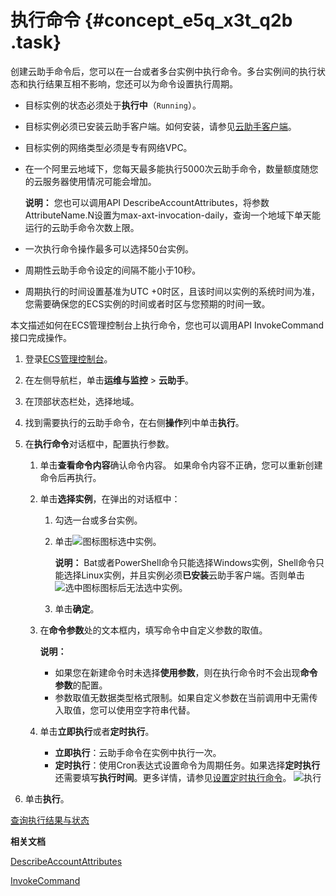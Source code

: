 # 执行命令 {#concept_e5q_x3t_q2b .task}

创建云助手命令后，您可以在一台或者多台实例中执行命令。多台实例间的执行状态和执行结果互相不影响，您还可以为命令设置执行周期。

-   目标实例的状态必须处于**执行中**（`Running`）。
-   目标实例必须已安装云助手客户端。如何安装，请参见[云助手客户端](cn.zh-CN/运维与监控/云助手/配置云助手客户端.md#)。
-   目标实例的网络类型必须是专有网络VPC。

-   在一个阿里云地域下，您每天最多能执行5000次云助手命令，数量额度随您的云服务器使用情况可能会增加。

    **说明：** 您也可以调用API DescribeAccountAttributes，将参数AttributeName.N设置为max-axt-invocation-daily，查询一个地域下单天能运行的云助手命令次数上限。

-   一次执行命令操作最多可以选择50台实例。
-   周期性云助手命令设定的间隔不能小于10秒。
-   周期执行的时间设置基准为UTC +0时区，且该时间以实例的系统时间为准，您需要确保您的ECS实例的时间或者时区与您预期的时间一致。

本文描述如何在ECS管理控制台上执行命令，您也可以调用API InvokeCommand接口完成操作。

1.  登录[ECS管理控制台](https://ecs.console.aliyun.com)。
2.  在左侧导航栏，单击**运维与监控** \> **云助手**。
3.  在顶部状态栏处，选择地域。
4.  找到需要执行的云助手命令，在右侧**操作**列中单击**执行**。
5.  在**执行命令**对话框中，配置执行参数。 
    1.  单击**查看命令内容**确认命令内容。 如果命令内容不正确，您可以重新创建命令后再执行。
    2.  单击**选择实例**，在弹出的对话框中： 
        1.  勾选一台或多台实例。
        2.  单击![图标](http://static-aliyun-doc.oss-cn-hangzhou.aliyuncs.com/assets/img/17010/15662861778440_zh-CN.png)图标选中实例。

            **说明：** Bat或者PowerShell命令只能选择Windows实例，Shell命令只能选择Linux实例，并且实例必须**已安装**云助手客户端。否则单击![选中图标](http://static-aliyun-doc.oss-cn-hangzhou.aliyuncs.com/assets/img/17010/15662861778440_zh-CN.png)图标后无法选中实例。

        3.  单击**确定**。
    3.  在**命令参数**处的文本框内，填写命令中自定义参数的取值。 

        **说明：** 

        -   如果您在新建命令时未选择**使用参数**，则在执行命令时不会出现**命令参数**的配置。
        -   参数取值无数据类型格式限制。如果自定义参数在当前调用中无需传入取值，您可以使用空字符串代替。
    4.  单击**立即执行**或者**定时执行**。 

        -   **立即执行**：云助手命令在实例中执行一次。
        -   **定时执行**：使用Cron表达式设置命令为周期任务。如果选择**定时执行**还需要填写**执行时间**。更多详情，请参见[设置定时执行命令](cn.zh-CN/运维与监控/云助手/使用云助手/设置定时执行命令.md#)。
        ![执行](http://static-aliyun-doc.oss-cn-hangzhou.aliyuncs.com/assets/img/17010/15662861778439_zh-CN.png)

6.  单击**执行**。

[查询执行结果与状态](cn.zh-CN/运维与监控/云助手/使用云助手/查询执行结果与状态.md#)

**相关文档**  


[DescribeAccountAttributes](../cn.zh-CN/API参考/其他接口/DescribeAccountAttributes.md#)

[InvokeCommand](../cn.zh-CN/API参考/云助手/InvokeCommand.md#)


